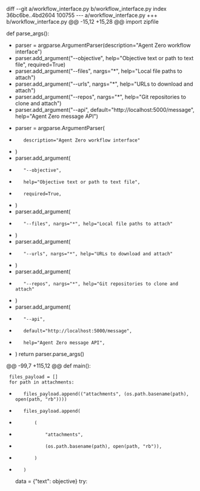 diff --git a/workflow_interface.py b/workflow_interface.py
index 36bc6be..4bd2604 100755
--- a/workflow_interface.py
+++ b/workflow_interface.py
@@ -15,12 +15,28 @@ import zipfile
 
 
 def parse_args():
-    parser = argparse.ArgumentParser(description="Agent Zero workflow interface")
-    parser.add_argument("--objective", help="Objective text or path to text file", required=True)
-    parser.add_argument("--files", nargs="*", help="Local file paths to attach")
-    parser.add_argument("--urls", nargs="*", help="URLs to download and attach")
-    parser.add_argument("--repos", nargs="*", help="Git repositories to clone and attach")
-    parser.add_argument("--api", default="http://localhost:5000/message", help="Agent Zero message API")
+    parser = argparse.ArgumentParser(
+        description="Agent Zero workflow interface"
+    )
+    parser.add_argument(
+        "--objective",
+        help="Objective text or path to text file",
+        required=True,
+    )
+    parser.add_argument(
+        "--files", nargs="*", help="Local file paths to attach"
+    )
+    parser.add_argument(
+        "--urls", nargs="*", help="URLs to download and attach"
+    )
+    parser.add_argument(
+        "--repos", nargs="*", help="Git repositories to clone and attach"
+    )
+    parser.add_argument(
+        "--api",
+        default="http://localhost:5000/message",
+        help="Agent Zero message API",
+    )
     return parser.parse_args()
 
 
@@ -99,7 +115,12 @@ def main():
 
     files_payload = []
     for path in attachments:
-        files_payload.append(("attachments", (os.path.basename(path), open(path, "rb"))))
+        files_payload.append(
+            (
+                "attachments",
+                (os.path.basename(path), open(path, "rb")),
+            )
+        )
 
     data = {"text": objective}
     try:
